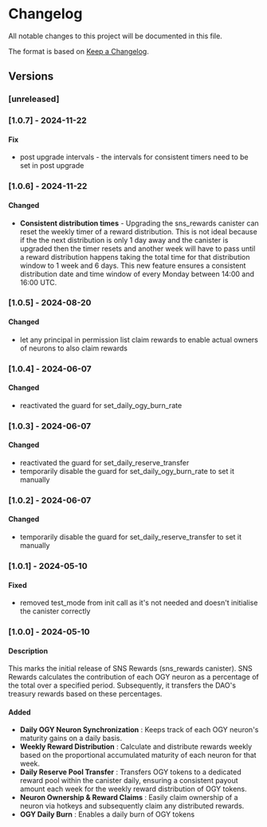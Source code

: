 # Changelog

All notable changes to this project will be documented in this file.

The format is based on [Keep a Changelog](https://keepachangelog.com/en/1.0.0/).

## Versions

### [unreleased]

### [1.0.7] - 2024-11-22

#### Fix
- post upgrade intervals - the intervals for consistent timers need to be set in post upgrade

### [1.0.6] - 2024-11-22 

#### Changed

- **Consistent distribution times** - Upgrading the sns_rewards canister can reset the weekly timer of a reward distribution. This is not ideal because if the the next distribution is only 1 day away and the canister is upgraded then the timer resets and another week will have to pass until a reward distribution happens taking the total time for that distribution window to 1 week and 6 days. This new feature ensures a consistent distribution date and time window of every Monday between 14:00 and 16:00 UTC.

### [1.0.5] - 2024-08-20

#### Changed

- let any principal in permission list claim rewards to enable actual owners of neurons to also claim rewards

### [1.0.4] - 2024-06-07

#### Changed

- reactivated the guard for set_daily_ogy_burn_rate

### [1.0.3] - 2024-06-07

#### Changed

- reactivated the guard for set_daily_reserve_transfer
- temporarily disable the guard for set_daily_ogy_burn_rate to set it manually

### [1.0.2] - 2024-06-07

#### Changed

- temporarily disable the guard for set_daily_reserve_transfer to set it manually

### [1.0.1] - 2024-05-10

#### Fixed

- removed test_mode from init call as it's not needed and doesn't initialise the canister correctly

### [1.0.0] - 2024-05-10

#### Description

This marks the initial release of SNS Rewards (sns_rewards canister). SNS Rewards calculates the contribution of each OGY neuron as a percentage of the total over a specified period. Subsequently, it transfers the DAO's treasury rewards based on these percentages.

#### Added

- **Daily OGY Neuron Synchronization** : Keeps track of each OGY neuron's maturity gains on a daily basis.
- **Weekly Reward Distribution** : Calculate and distribute rewards weekly based on the proportional accumulated maturity of each neuron for that week.
- **Daily Reserve Pool Transfer** : Transfers OGY tokens to a dedicated reward pool within the canister daily, ensuring a consistent payout amount each week for the weekly reward distribution of OGY tokens.
- **Neuron Ownership & Reward Claims** : Easily claim ownership of a neuron via hotkeys and subsequently claim any distributed rewards.
- **OGY Daily Burn** : Enables a daily burn of OGY tokens
